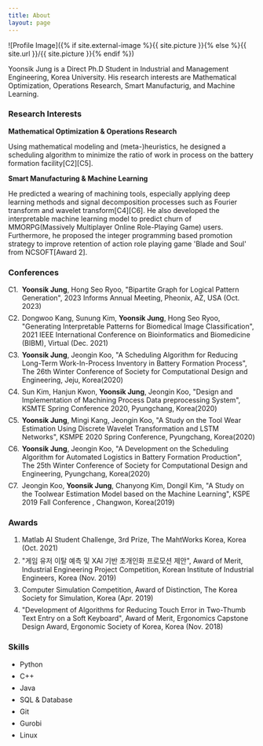 ```yaml
---
title: About
layout: page
---
```

![Profile Image]({% if site.external-image %}{{ site.picture }}{% else %}{{ site.url }}/{{ site.picture }}{% endif %})

<p>Yoonsik Jung is a Direct Ph.D Student in Industrial and Management Engineering, Korea University. His research interests are Mathematical Optimization, Operations Research, Smart Manufacturig, and Machine Learning.</p>

<h3> Research Interests </h3>
<b> Mathematical Optimization & Operations Research</b>
<p> Using mathematical modeling and (meta-)heuristics, he designed a scheduling algorithm to minimize the ratio of work in process on the battery formation facility[C2][C5]. </p>

<b> Smart Manufacturing & Machine Learning </b>
<p> He predicted a wearing of machining tools, especially applying deep learning methods and signal decomposition processes such as Fourier transform and wavelet transform[C4][C6]. He also developed the interpretable machine learning model to predict churn of MMORPG(Massively Multiplayer Online Role-Playing Game) users. Furthermore, he proposed the integer programming based promotion strategy to improve retention of action role playing game 'Blade and Soul' from NCSOFT[Award 2].</p>

<style>
ol {
  counter-reset: item;
  margin-left: 0;
  padding-left: 0;
}

ol li{
	margin-bottom: .5em;
	margin-left: 2em;
}

ul li{
	margin-bottom: .5em;
}

ol.conference li {
  display: block;
  margin-bottom: .5em;
  margin-left: 2em;
}
ol.conference li::before {
  display: inline-block;
  content: "C"counter(item) ".";
  counter-increment: item;
  width: 2em;
  margin-left: -2em;
}
</style>

<h3>Conferences </h3>
<ol class="conference">
	<li><b>Yoonsik Jung</b>, Hong Seo Ryoo, "Bipartite Graph for Logical Pattern Generation", 2023 Informs Annual Meeting, Pheonix, AZ, USA (Oct. 2023)</li>
	<li>Dongwoo Kang, Sunung Kim, <b>Yoonsik Jung</b>, Hong Seo Ryoo, "Generating Interpretable Patterns
	for Biomedical Image Classification", 2021 IEEE International Conference on Bioinformatics and
	Biomedicine (BIBM), Virtual (Dec. 2021)</li>
	<!-- <li>박찬석, 정윤식, 구정인.(2020).생산 효율 향상을 위한 컨베이어 물류설비 지연예측모델.대한산업공학회 추계학술대회 논문집,(),3988-3998.</li>
	<li>화성 공정 생산성 향상을 위한 컨베이어 물류설비 지연예측모델 박찬석, 정윤식, 구정인 (한국생산기술연구원)</li> -->
	<li><b>Yoonsik Jung</b>, Jeongin Koo, "A Scheduling Algorithm for Reducing Long-Term Work-In-Process
	Inventory in Battery Formation Process", The 26th Winter Conference of Society for
	Computational Design and Engineering, Jeju, Korea(2020)</li>
	<li>Sun Kim, Hanjun Kwon, <b>Yoonsik Jung</b>, Jeongin Koo, "Design and Implementation of Machining
	Process Data preprocessing System", KSMTE Spring Conference 2020, Pyungchang, Korea(2020)</li>
	<li><b>Yoonsik Jung</b>, Mingi Kang, Jeongin Koo, "A Study on the Tool Wear Estimation Using Discrete
	Wavelet Transformation and LSTM Networks", KSMPE 2020 Spring Conference, Pyungchang,
	Korea(2020)</li>
	<li><b>Yoonsik Jung</b>, Jeongin Koo, "A Development on the Scheduling Algorithm for Automated
	Logistics in Battery Formation Production", The 25th Winter Conference of Society for
	Computational Design and Engineering, Pyungchang, Korea(2020)</li>
	<li>Jeongin Koo, <b>Yoonsik Jung</b>, Chanyong Kim, Dongil Kim, "A Study on the Toolwear Estimation
	Model based on the Machine Learning", KSPE 2019 Fall Conference , Changwon, Korea(2019)</li>

</ol>

<h3> Awards </h3>
<ol>
<li>Matlab AI Student Challenge, 3rd Prize, The MahtWorks Korea, Korea (Oct. 2021)</li>
<li>"게임 유저 이탈 예측 및 XAI 기반 초개인화 프로모션 제안", Award of Merit, Industrial Engineering Project Competition, Korean Institute of Industrial
Engineers, Korea (Nov. 2019)</li>
<li>Computer Simulation Competition, Award of Distinction, The Korea Society for Simulation,
Korea (Apr. 2019)</li>
<li>"Development of Algorithms for Reducing Touch Error in Two-Thumb Text Entry on a Soft Keyboard", Award of Merit, Ergonomics Capstone Design Award, Ergonomic Society of Korea, Korea (Nov.
2018)</li>
</ol>

<h3>Skills</h3>

<ul class="skill-list">
	<li>Python</li>
	<li>C++</li>
	<li>Java</li>
	<li>SQL & Database</li>
	<li>Git</li>
	<li>Gurobi</li>
	<li>Linux</li>
</ul>

<!-- bundle exec jekyll serve -->

<!-- <h2>Projects</h2>

<ul>
	<li><a href="https://github.com/">Lorem Lorem</a></li>
	<li><a href="https://github.com/">Ipsum Dolor</a></li>
	<li><a href="https://github.com/">Dolor Lorem</a></li>
</ul> -->
